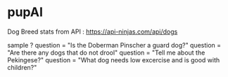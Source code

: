 # pupAI
Dog Breed stats from API : https://api-ninjas.com/api/dogs  

sample ?
question = "Is the Doberman Pinscher a guard dog?"
question = "Are there any dogs that do not drool"
question = "Tell me about the Pekingese?"
question = "What dog needs low excercise and is good with children?"